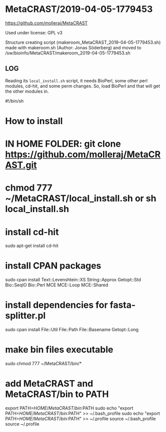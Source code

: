 MetaCRAST/2019-04-05-1779453
========================

<https://github.com/molleraj/MetaCRAST>

Used under license:
GPL v3

Structure creating script (makeroom_MetaCRAST_2019-04-05-1779453.sh) made with makeroom.sh (Author: Jonas Söderberg) and moved to /sw/bioinfo/MetaCRAST/makeroom_2019-04-05-1779453.sh

LOG
---

Reading its `local_install.sh` script, it needs BioPerl, some other perl
modules, cd-hit, and some perm changes.  So, load BioPerl and that will get the
other modules in.

#!/bin/sh
# How to install
# IN HOME FOLDER: git clone https://github.com/molleraj/MetaCRAST.git
# chmod 777 ~/MetaCRAST/local_install.sh or sh local_install.sh
# install cd-hit
sudo apt-get install cd-hit

# install CPAN packages
sudo cpan install Text::Levenshtein::XS String::Approx Getopt::Std Bio::SeqIO Bio::Perl MCE MCE::Loop MCE::Shared

# install dependencies for fasta-splitter.pl
sudo cpan install File::Util File::Path File::Basename Getopt::Long

# make bin files executable
sudo chmod 777 ~/MetaCRAST/bin/*

# add MetaCRAST and MetaCRAST/bin to PATH
export PATH=$HOME/MetaCRAST/bin:$PATH
sudo echo "export PATH=$HOME/MetaCRAST/bin:$PATH" >> ~/.bash_profile
sudo echo "export PATH=$HOME/MetaCRAST/bin:$PATH" >> ~/.profile
source ~/.bash_profile
source ~/.profile
